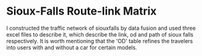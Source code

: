 # Sioux-Falls Route-link Matrix
I constructed the traffic network of siouxfalls by data fusion and used three excel files to describe it, which describe the link, od and path of sioux falls respectively.
It is worth mentioning that the 'OD' table refines the travelers into users with and without a car for certain models.
